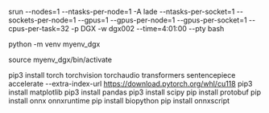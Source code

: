 srun --nodes=1 --ntasks-per-node=1 -A lade --ntasks-per-socket=1  --sockets-per-node=1 --gpus=1 --gpus-per-node=1 --gpus-per-socket=1 --cpus-per-task=32 -p DGX   -w dgx002 --time=4:01:00  --pty bash

python -m venv myenv_dgx

source myenv_dgx/bin/activate

pip3 install torch torchvision torchaudio transformers sentencepiece accelerate --extra-index-url https://download.pytorch.org/whl/cu118
pip3 install matplotlib
pip3 install pandas
pip3 install scipy
pip install protobuf
pip install onnx onnxruntime
pip install biopython
pip install onnxscript
